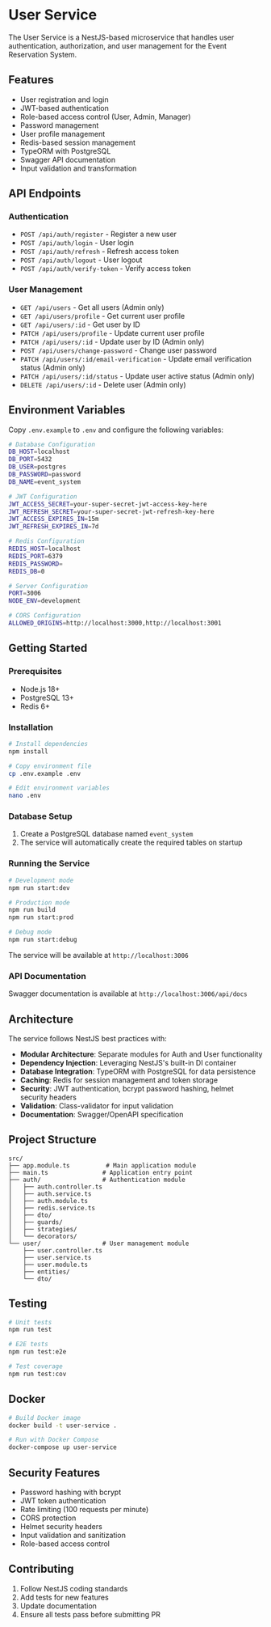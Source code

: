 # User Service

The User Service is a NestJS-based microservice that handles user authentication, authorization, and user management for the Event Reservation System.

## Features

- User registration and login
- JWT-based authentication
- Role-based access control (User, Admin, Manager)
- Password management
- User profile management
- Redis-based session management
- TypeORM with PostgreSQL
- Swagger API documentation
- Input validation and transformation

## API Endpoints

### Authentication
- `POST /api/auth/register` - Register a new user
- `POST /api/auth/login` - User login
- `POST /api/auth/refresh` - Refresh access token
- `POST /api/auth/logout` - User logout
- `POST /api/auth/verify-token` - Verify access token

### User Management
- `GET /api/users` - Get all users (Admin only)
- `GET /api/users/profile` - Get current user profile
- `GET /api/users/:id` - Get user by ID
- `PATCH /api/users/profile` - Update current user profile
- `PATCH /api/users/:id` - Update user by ID (Admin only)
- `POST /api/users/change-password` - Change user password
- `PATCH /api/users/:id/email-verification` - Update email verification status (Admin only)
- `PATCH /api/users/:id/status` - Update user active status (Admin only)
- `DELETE /api/users/:id` - Delete user (Admin only)

## Environment Variables

Copy `.env.example` to `.env` and configure the following variables:

```bash
# Database Configuration
DB_HOST=localhost
DB_PORT=5432
DB_USER=postgres
DB_PASSWORD=password
DB_NAME=event_system

# JWT Configuration
JWT_ACCESS_SECRET=your-super-secret-jwt-access-key-here
JWT_REFRESH_SECRET=your-super-secret-jwt-refresh-key-here
JWT_ACCESS_EXPIRES_IN=15m
JWT_REFRESH_EXPIRES_IN=7d

# Redis Configuration
REDIS_HOST=localhost
REDIS_PORT=6379
REDIS_PASSWORD=
REDIS_DB=0

# Server Configuration
PORT=3006
NODE_ENV=development

# CORS Configuration
ALLOWED_ORIGINS=http://localhost:3000,http://localhost:3001
```

## Getting Started

### Prerequisites

- Node.js 18+
- PostgreSQL 13+
- Redis 6+

### Installation

```bash
# Install dependencies
npm install

# Copy environment file
cp .env.example .env

# Edit environment variables
nano .env
```

### Database Setup

1. Create a PostgreSQL database named `event_system`
2. The service will automatically create the required tables on startup

### Running the Service

```bash
# Development mode
npm run start:dev

# Production mode
npm run build
npm run start:prod

# Debug mode
npm run start:debug
```

The service will be available at `http://localhost:3006`

### API Documentation

Swagger documentation is available at `http://localhost:3006/api/docs`

## Architecture

The service follows NestJS best practices with:

- **Modular Architecture**: Separate modules for Auth and User functionality
- **Dependency Injection**: Leveraging NestJS's built-in DI container
- **Database Integration**: TypeORM with PostgreSQL for data persistence
- **Caching**: Redis for session management and token storage
- **Security**: JWT authentication, bcrypt password hashing, helmet security headers
- **Validation**: Class-validator for input validation
- **Documentation**: Swagger/OpenAPI specification

## Project Structure

```
src/
├── app.module.ts          # Main application module
├── main.ts               # Application entry point
├── auth/                 # Authentication module
│   ├── auth.controller.ts
│   ├── auth.service.ts
│   ├── auth.module.ts
│   ├── redis.service.ts
│   ├── dto/
│   ├── guards/
│   ├── strategies/
│   └── decorators/
└── user/                 # User management module
    ├── user.controller.ts
    ├── user.service.ts
    ├── user.module.ts
    ├── entities/
    └── dto/
```

## Testing

```bash
# Unit tests
npm run test

# E2E tests
npm run test:e2e

# Test coverage
npm run test:cov
```

## Docker

```bash
# Build Docker image
docker build -t user-service .

# Run with Docker Compose
docker-compose up user-service
```

## Security Features

- Password hashing with bcrypt
- JWT token authentication
- Rate limiting (100 requests per minute)
- CORS protection
- Helmet security headers
- Input validation and sanitization
- Role-based access control

## Contributing

1. Follow NestJS coding standards
2. Add tests for new features
3. Update documentation
4. Ensure all tests pass before submitting PR

